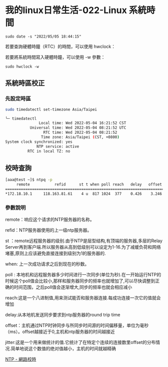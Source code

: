 # 我的linux日常生活-022-Linux 系統時間

```shell
sudo date -s "2022/05/05 18:44:15"
```

若要查詢硬體時鐘（RTC）的時間，可以使用 hwclock：

若要將系統時間寫入硬體時鐘，可以使用 -w 參數：

```shell
sudo hwclock -w
```

## 系統時區校正

### 先設定時區

```bash
sudo timedatectl set-timezone Asia/Taipei
```

```bash
╰─ timedatectl
               Local time: Wed 2022-05-04 16:21:52 CST
           Universal time: Wed 2022-05-04 08:21:52 UTC
                 RTC time: Wed 2022-05-04 08:21:52
                Time zone: Asia/Taipei (CST, +0800)
System clock synchronized: yes
              NTP service: active
          RTC in local TZ: no
```
## 校時查詢

```bash
[aaa@test ~]$ ntpq -p
     remote           refid      st t when poll reach   delay   offset  jitter
==============================================================================
*172.18.10.1     118.163.81.61    4 u  817 1024  377    0.426    3.246   2.106
```

### 參數說明


remote：响应这个请求的NTP服务器的名称。

refid：NTP服务器使用的上一级ntp服务器。

st ：remote远程服务器的级别.由于NTP是层型结构,有顶端的服务器,多层的Relay Server再到客户端.所以服务器从高到低级别可以设定为1-16.为了减缓负荷和网络堵塞,原则上应该避免直接连接到级别为1的服务器的.

when: 上一次成功请求之后到现在的秒数。

poll : 本地机和远程服务器多少时间进行一次同步(单位为秒).在一开始运行NTP的时候这个poll值会比较小,那样和服务器同步的频率也就增加了,可以尽快调整到正确的时间范围，之后poll值会逐渐增大,同步的频率也就会相应减小

reach:这是一个八进制值,用来测试能否和服务器连接.每成功连接一次它的值就会增加

delay:从本地机发送同步要求到ntp服务器的round trip time

offset：主机通过NTP时钟同步与所同步时间源的时间偏移量，单位为毫秒（ms）。offset越接近于0,主机和ntp服务器的时间越接近

jitter:这是一个用来做统计的值.它统计了在特定个连续的连接数里offset的分布情况.简单地说这个数值的绝对值越小，主机的时间就越精确


[](https://blog.gtwang.org/linux/howto-set-date-time-from-linux-command-prompt/)

[NTP - 網路校時](http://note.drx.tw/2012/04/ntp-synchronize-time-with-network.html)